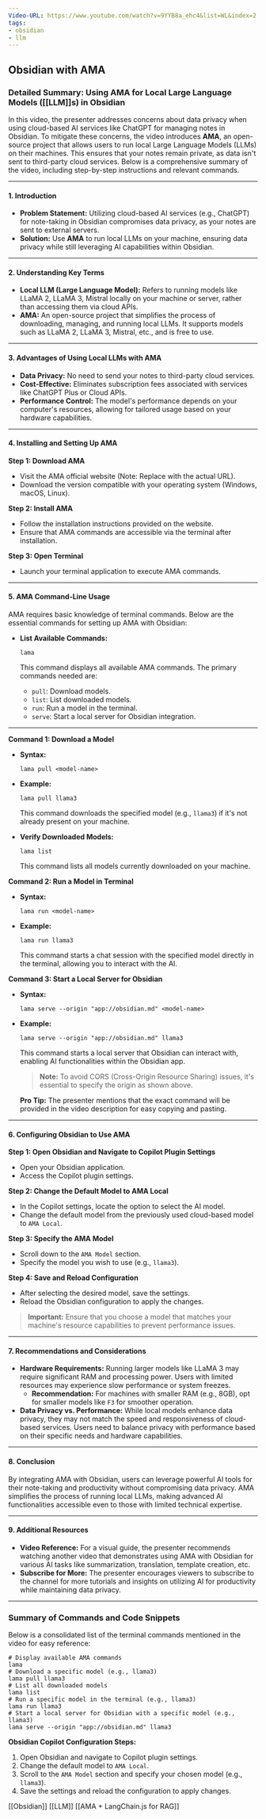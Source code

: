 ```yaml
---
Video-URL: https://www.youtube.com/watch?v=9YYB8a_ehc4&list=WL&index=2
tags:
- obsidian
- llm
---
```


## **Obsidian with AMA**

### Detailed Summary: Using AMA for Local Large Language Models ([[LLM]]s) in Obsidian

In this video, the presenter addresses concerns about data privacy when using cloud-based AI services like ChatGPT for managing notes in Obsidian. To mitigate these concerns, the video introduces **AMA**, an open-source project that allows users to run local Large Language Models (LLMs) on their machines. This ensures that your notes remain private, as data isn't sent to third-party cloud services. Below is a comprehensive summary of the video, including step-by-step instructions and relevant commands.

---

#### **1. Introduction**

- **Problem Statement:** Utilizing cloud-based AI services (e.g., ChatGPT) for note-taking in Obsidian compromises data privacy, as your notes are sent to external servers.
- **Solution:** Use **AMA** to run local LLMs on your machine, ensuring data privacy while still leveraging AI capabilities within Obsidian.

---

#### **2. Understanding Key Terms**

- **Local LLM (Large Language Model):** Refers to running models like LLaMA 2, LLaMA 3, Mistral locally on your machine or server, rather than accessing them via cloud APIs.
- **AMA:** An open-source project that simplifies the process of downloading, managing, and running local LLMs. It supports models such as LLaMA 2, LLaMA 3, Mistral, etc., and is free to use.

---

#### **3. Advantages of Using Local LLMs with AMA**

- **Data Privacy:** No need to send your notes to third-party cloud services.
- **Cost-Effective:** Eliminates subscription fees associated with services like ChatGPT Plus or Cloud APIs.
- **Performance Control:** The model's performance depends on your computer's resources, allowing for tailored usage based on your hardware capabilities.

---

#### **4. Installing and Setting Up AMA**

**Step 1: Download AMA**

- Visit the AMA official website (Note: Replace with the actual URL).
- Download the version compatible with your operating system (Windows, macOS, Linux).

**Step 2: Install AMA**

- Follow the installation instructions provided on the website.
- Ensure that AMA commands are accessible via the terminal after installation.

**Step 3: Open Terminal**

- Launch your terminal application to execute AMA commands.

---

#### **5. AMA Command-Line Usage**

AMA requires basic knowledge of terminal commands. Below are the essential commands for setting up AMA with Obsidian:

- **List Available Commands:**

    ```
    lama
    ```

    This command displays all available AMA commands. The primary commands needed are:

    - `pull`: Download models.
    - `list`: List downloaded models.
    - `run`: Run a model in the terminal.
    - `serve`: Start a local server for Obsidian integration.

---

**Command 1: Download a Model**

- **Syntax:**

    ```
    lama pull <model-name>
    ```

- **Example:**

    ```
    lama pull llama3
    ```

    This command downloads the specified model (e.g., `llama3`) if it's not already present on your machine.

- **Verify Downloaded Models:**

    ```
    lama list
    ```

    This command lists all models currently downloaded on your machine.

**Command 2: Run a Model in Terminal**

- **Syntax:**

    ```
    lama run <model-name>
    ```

- **Example:**

    ```
    lama run llama3
    ```

    This command starts a chat session with the specified model directly in the terminal, allowing you to interact with the AI.

**Command 3: Start a Local Server for Obsidian**

- **Syntax:**

    ```
    lama serve --origin "app://obsidian.md" <model-name>
    ```

- **Example:**

    ```
    lama serve --origin "app://obsidian.md" llama3
    ```

    This command starts a local server that Obsidian can interact with, enabling AI functionalities within the Obsidian app.

    > **Note:** To avoid CORS (Cross-Origin Resource Sharing) issues, it's essential to specify the origin as shown above.

    **Pro Tip:** The presenter mentions that the exact command will be provided in the video description for easy copying and pasting.

---

#### **6. Configuring Obsidian to Use AMA**

**Step 1: Open Obsidian and Navigate to Copilot Plugin Settings**

- Open your Obsidian application.
- Access the Copilot plugin settings.

**Step 2: Change the Default Model to AMA Local**

- In the Copilot settings, locate the option to select the AI model.
- Change the default model from the previously used cloud-based model to `AMA Local`.

**Step 3: Specify the AMA Model**

- Scroll down to the `AMA Model` section.
- Specify the model you wish to use (e.g., `llama3`).

**Step 4: Save and Reload Configuration**

- After selecting the desired model, save the settings.
- Reload the Obsidian configuration to apply the changes.

> **Important:** Ensure that you choose a model that matches your machine's resource capabilities to prevent performance issues.

---

#### **7. Recommendations and Considerations**

- **Hardware Requirements:** Running larger models like LLaMA 3 may require significant RAM and processing power. Users with limited resources may experience slow performance or system freezes.
    - **Recommendation:** For machines with smaller RAM (e.g., 8GB), opt for smaller models like `F3` for smoother operation.
- **Data Privacy vs. Performance:** While local models enhance data privacy, they may not match the speed and responsiveness of cloud-based services. Users need to balance privacy with performance based on their specific needs and hardware capabilities.

---

#### **8. Conclusion**

By integrating AMA with Obsidian, users can leverage powerful AI tools for their note-taking and productivity without compromising data privacy. AMA simplifies the process of running local LLMs, making advanced AI functionalities accessible even to those with limited technical expertise.

---

#### **9. Additional Resources**

- **Video Reference:** For a visual guide, the presenter recommends watching another video that demonstrates using AMA with Obsidian for various AI tasks like summarization, translation, template creation, etc.
- **Subscribe for More:** The presenter encourages viewers to subscribe to the channel for more tutorials and insights on utilizing AI for productivity while maintaining data privacy.

---

### **Summary of Commands and Code Snippets**

Below is a consolidated list of the terminal commands mentioned in the video for easy reference:

```
# Display available AMA commands
lama  
# Download a specific model (e.g., llama3)
lama pull llama3  
# List all downloaded models
lama list  
# Run a specific model in the terminal (e.g., llama3)
lama run llama3  
# Start a local server for Obsidian with a specific model (e.g., llama3)
lama serve --origin "app://obsidian.md" llama3
```

**Obsidian Copilot Configuration Steps:**

1. Open Obsidian and navigate to Copilot plugin settings.
2. Change the default model to `AMA Local`.
3. Scroll to the `AMA Model` section and specify your chosen model (e.g., `llama3`).
4. Save the settings and reload the configuration to apply changes.

[[Obsidian]] [[LLM]]  [[AMA + LangChain.js for RAG]]
